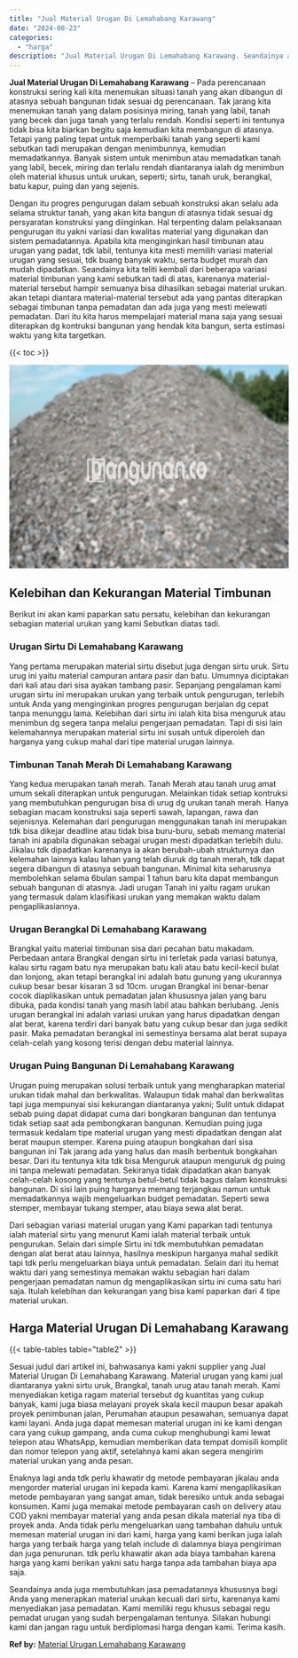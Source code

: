 ```yaml
---
title: "Jual Material Urugan Di Lemahabang Karawang"
date: "2024-08-23"
categories: 
  - "harga"
description: "Jual Material Urugan Di Lemahabang Karawang. Seandainya anda juga membutuhkan jasa pemadatannya khususnya bagi Anda yang menerapkan material urukan kecuali d..."
---
```


**Jual Material Urugan Di Lemahabang Karawang** – Pada perencanaan konstruksi sering kali kita menemukan situasi tanah yang akan dibangun di atasnya sebuah bangunan tidak sesuai dg perencanaan. Tak jarang kita menemukan tanah yang dalam posisinya miring, tanah yang labil, tanah yang becek dan juga tanah yang terlalu rendah. Kondisi seperti ini tentunya tidak bisa kita biarkan begitu saja kemudian kita membangun di atasnya. Tetapi yang paling tepat untuk memperbaiki tanah yang seperti kami sebutkan tadi merupakan dengan menimbunnya, kemudian memadatkannya. Banyak sistem untuk menimbun atau memadatkan tanah yang labil, becek, miring dan terlalu rendah diantaranya ialah dg menimbun oleh material khusus untuk urukan, seperti; sirtu, tanah uruk, berangkal, batu kapur, puing dan yang sejenis.

Dengan itu progres pengurugan dalam sebuah konstruksi akan selalu ada selama struktur tanah, yang akan kita bangun di atasnya tidak sesuai dg persyaratan konstruksi yang diinginkan. Hal terpenting dalam pelaksanaan pengurugan itu yakni variasi dan kwalitas material yang digunakan dan sistem pemadatannya. Apabila kita menginginkan hasil timbunan atau urugan yang padat, tdk labil, tentunya kita mesti memilih variasi material urugan yang sesuai, tdk buang banyak waktu, serta budget murah dan mudah dipadatkan. Seandainya kita teliti kembali dari beberapa variasi material timbunan yang kami sebutkan tadi di atas, karenanya material-material tersebut hampir semuanya bisa dihasilkan sebagai material urukan. akan tetapi diantara material-material tersebut ada yang pantas diterapkan sebagai timbunan tanpa pemadatan dan ada juga yang mesti melewati pemadatan. Dari itu kita harus mempelajari material mana saja yang sesuai diterapkan dg kontruksi bangunan yang hendak kita bangun, serta estimasi waktu yang kita targetkan.

{{< toc >}}

![Jual Material Urugan Di Lemahabang Karawang](/images/jual-urugan-41.png)

## Kelebihan dan Kekurangan Material Timbunan

Berikut ini akan kami paparkan satu persatu, kelebihan dan kekurangan sebagian material urukan yang kami Sebutkan diatas tadi.

### Urugan Sirtu Di Lemahabang Karawang

Yang pertama merupakan material sirtu disebut juga dengan sirtu uruk. Sirtu urug ini yaitu material campuran antara pasir dan batu. Umumnya diciptakan dari kali atau dari sisa ayakan tambang pasir. Sepanjang pengalaman kami urugan sirtu ini merupakan urukan yang terbaik untuk pengurugan, terlebih untuk Anda yang menginginkan progres pengurugan berjalan dg cepat tanpa menunggu lama. Kelebihan dari sirtu ini ialah kita bisa menguruk atau menimbun dg segera tanpa melalui pengerjaan pemadatan. Tapi di sisi lain kelemahannya merupakan material sirtu ini susah untuk diperoleh dan harganya yang cukup mahal dari tipe material urugan lainnya.

### Timbunan Tanah Merah Di Lemahabang Karawang

Yang kedua merupakan tanah merah. Tanah Merah atau tanah urug amat umum sekali diterapkan untuk pengurugan. Melainkan tidak setiap kontruksi yang membutuhkan pengurugan bisa di urug dg urukan tanah merah. Hanya sebagian macam konstruksi saja seperti sawah, lapangan, rawa dan sejenisnya. Kelemahan dari pengurugan menggunakan tanah ini merupakan tdk bisa dikejar deadline atau tidak bisa buru-buru, sebab memang material tanah ini apabila digunakan sebagai urugan mesti dipadatkan terlebih dulu. Jikalau tdk dipadatkan karenanya ia akan berubah-ubah strukturnya dan kelemahan lainnya kalau lahan yang telah diuruk dg tanah merah, tdk dapat segera dibangun di atasnya sebuah bangunan. Minimal kita seharusnya membolehkan selama 6bulan sampai 1 tahun baru kita dapat membangun sebuah bangunan di atasnya. Jadi urugan Tanah ini yaitu ragam urukan yang termasuk dalam klasifikasi urukan yang memakan waktu dalam pengaplikasiannya.

### Urugan Berangkal Di Lemahabang Karawang

Brangkal yaitu material timbunan sisa dari pecahan batu makadam. Perbedaan antara Brangkal dengan sirtu ini terletak pada variasi batunya, kalau sirtu ragam batu nya merupakan batu kali atau batu kecil-kecil bulat dan lonjong, akan tetapi berangkal ini adalah batu gunung yang ukurannya cukup besar besar kisaran 3 sd 10cm. urugan Brangkal ini benar-benar cocok diaplikasikan untuk pemadatan jalan khususnya jalan yang baru dibuka, pada kondisi tanah yang masih labil atau bahkan berlubang. Jenis urugan berangkal ini adalah variasi urukan yang harus dipadatkan dengan alat berat, karena terdiri dari banyak batu yang cukup besar dan juga sedikit pasir. Maka pemadatan berangkal ini semestinya bersama alat berat supaya celah-celah yang kosong terisi dengan debu material lainnya.

### Urugan Puing Bangunan Di Lemahabang Karawang

Urugan puing merupakan solusi terbaik untuk yang mengharapkan material urukan tidak mahal dan berkwalitas. Walaupun tidak mahal dan berkwalitas tapi juga mempunyai sisi kekurangan diantaranya yakni; Sulit untuk didapat sebab puing dapat didapat cuma dari bongkaran bangunan dan tentunya tidak setiap saat ada pembongkaran bangunan. Kemudian puing juga termasuk kedalam tipe material urugan yang mesti dipadatkan dengan alat berat maupun stemper. Karena puing ataupun bongkahan dari sisa bangunan ini Tak jarang ada yang halus dan masih berbentuk bongkahan besar. Dari itu tentunya kita tdk bisa Menguruk ataupun menguruk dg puing ini tanpa melewati pemadatan. Sekiranya tidak dipadatkan akan banyak celah-celah kosong yang tentunya betul-betul tidak bagus dalam konstruksi bangunan. Di sisi lain puing harganya memang terjangkau namun untuk memadatkannya wajib mengeluarkan budget pemadatan. Seperti sewa stemper, membayar tukang stemper, atau biaya sewa alat berat.

Dari sebagian variasi material urugan yang Kami paparkan tadi tentunya ialah material sirtu yang menurut Kami ialah material terbaik untuk pengurukan. Selain dari simple Sirtu ini tdk membutuhkan pemadatan dengan alat berat atau lainnya, hasilnya meskipun harganya mahal sedikit tapi tdk perlu mengeluarkan biaya untuk pemadatan. Selain dari itu hemat waktu dari yang semestinya memakan waktu sebagian hari dalam pengerjaan pemadatan namun dg mengaplikasikan sirtu ini cuma satu hari saja. Itulah kelebihan dan kekurangan yang bisa kami paparkan dari 4 tipe material urukan.

## Harga Material Urugan Di Lemahabang Karawang

{{< table-tables table="table2" >}}

Sesuai judul dari artikel ini, bahwasanya kami yakni supplier yang Jual Material Urugan Di Lemahabang Karawang. Material urugan yang kami jual diantaranya yakni sirtu uruk, Brangkal, tanah urug atau tanah merah. Kami menyediakan ketiga ragam material tersebut dg kuantitas yang cukup banyak, kami juga biasa melayani proyek skala kecil maupun besar apakah proyek penimbunan jalan, Perumahan ataupun pesawahan, semuanya dapat kami layani. Anda juga dapat memesan material urugan ini ke kami dengan cara yang cukup gampang, anda cuma cukup menghubungi kami lewat telepon atau WhatsApp, kemudian memberikan data tempat domisili komplit dan nomor telepon yang aktif, setelahnya kami akan segera mengirim material urukan yang anda pesan.

Enaknya lagi anda tdk perlu khawatir dg metode pembayaran jikalau anda mengorder material urugan ini kepada kami. Karena kami mengaplikasikan metode pembayaran yang sangat aman, tidak beresiko untuk anda sebagai konsumen. Kami juga memakai metode pembayaran cash on delivery atau COD yakni membayar material yang anda pesan dikala material nya tiba di proyek anda. Anda tidak perlu mengeluarkan uang tambahan dahulu untuk memesan material urugan ini dari kami, harga yang kami berikan juga ialah harga yang terbaik harga yang telah include di dalamnya biaya pengiriman dan juga penurunan. tdk perlu khawatir akan ada biaya tambahan karena harga yang kami berikan yakni satu harga tanpa ada tambahan biaya apa saja.

Seandainya anda juga membutuhkan jasa pemadatannya khususnya bagi Anda yang menerapkan material urukan kecuali dari sirtu, karenanya kami menyediakan jasa pemadatan. Kami memiliki regu khusus sebagai regu pemadat urugan yang sudah berpengalaman tentunya. Silakan hubungi kami dan jangan ragu untuk berdiplomasi harga dengan kami. Terima kasih.

**Ref by:** [Material Urugan Lemahabang Karawang](https://id.wikipedia.org/wiki/Material)
